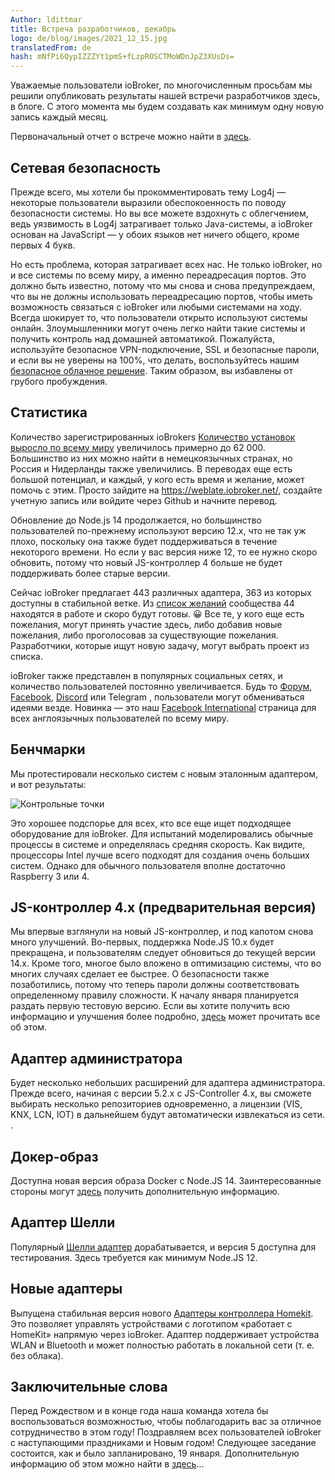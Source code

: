 ```yaml
---
Author: ldittmar
title: Встреча разработчиков, декабрь
logo: de/blog/images/2021_12_15.jpg
translatedFrom: de
hash: mNfPi6QypIZZZYt1pmS+fLzpROSCTMoWDnJpZ3XUsDs=
---
```

Уважаемые пользователи ioBroker, по многочисленным просьбам мы решили опубликовать результаты нашей встречи разработчиков здесь, в блоге. С этого момента мы будем создавать как минимум одну новую запись каждый месяц.
<!-- SOURCE: 932700 Уважаемые пользователи ioBroker, по многочисленным просьбам мы решили опубликовать результаты нашей встречи разработчиков здесь, в блоге. С этого момента мы будем создавать как минимум одну новую запись каждый месяц. -->

Первоначальный отчет о встрече можно найти в [здесь](https://forum.iobroker.net/topic/49502/meeting-f%C3%BCr-iobroker-core-dev-admin-15-12-21-20-30).
<!-- SOURCE: 722873 Первоначальный отчет о встрече можно найти в §§LLLLL_0§§. -->

## Сетевая безопасность
<!-- SOURCE: 761725 ## Сетевая безопасность -->
Прежде всего, мы хотели бы прокомментировать тему Log4j — некоторые пользователи выразили обеспокоенность по поводу безопасности системы. Но вы все можете вздохнуть с облегчением, ведь уязвимость в Log4j затрагивает только Java-системы, а ioBroker основан на JavaScript — у обоих языков нет ничего общего, кроме первых 4 букв.
<!-- SOURCE: 535019 Прежде всего, мы хотели бы прокомментировать тему Log4j — некоторые пользователи выразили обеспокоенность по поводу безопасности системы. Но вы все можете вздохнуть с облегчением, ведь уязвимость в Log4j затрагивает только Java-системы, а ioBroker основан на JavaScript — у обоих языков нет ничего общего, кроме первых 4 букв. -->

Но есть проблема, которая затрагивает всех нас. Не только ioBroker, но и все системы по всему миру, а именно переадресация портов. Это должно быть известно, потому что мы снова и снова предупреждаем, что вы не должны использовать переадресацию портов, чтобы иметь возможность связаться с ioBroker или любыми системами на ходу. Всегда шокирует то, что пользователи открыто используют системы онлайн. Злоумышленники могут очень легко найти такие системы и получить контроль над домашней автоматикой. Пожалуйста, используйте безопасное VPN-подключение, SSL и безопасные пароли, и если вы не уверены на 100%, что делать, воспользуйтесь нашим [безопасное облачное решение](https://iobroker.pro/www/). Таким образом, вы избавлены от грубого пробуждения.
<!-- SOURCE: 91768 Но есть проблема, которая затрагивает всех нас. Не только ioBroker, но и все системы по всему миру, а именно переадресация портов. Это должно быть известно, потому что мы снова и снова предупреждаем, что вы не должны использовать переадресацию портов, чтобы иметь возможность связаться с ioBroker или любыми системами на ходу. Всегда шокирует то, что пользователи открыто используют системы онлайн. Злоумышленники могут очень легко найти такие системы и получить контроль над домашней автоматикой. Пожалуйста, используйте безопасное VPN-подключение, SSL и безопасные пароли, и если вы не уверены на 100%, что делать, воспользуйтесь нашим §§LLLLL_0§§. Таким образом, вы избавлены от грубого пробуждения. -->

## Статистика
<!-- SOURCE: 559944 ## Статистика -->
Количество зарегистрированных ioBrokers [Количество установок выросло по всему миру](https://www.iobroker.net/#de/statistics) увеличилось примерно до 62 000. Большинство из них можно найти в немецкоязычных странах, но Россия и Нидерланды также увеличились. В переводах еще есть большой потенциал, и каждый, у кого есть время и желание, может помочь с этим. Просто зайдите на https://weblate.iobroker.net/, создайте учетную запись или войдите через Github и начните перевод.
<!-- SOURCE: 119072 Количество зарегистрированных ioBrokers §§LLLLL_0§§ увеличилось примерно до 62 000. Большинство из них можно найти в немецкоязычных странах, но Россия и Нидерланды также увеличились. В переводах еще есть большой потенциал, и каждый, у кого есть время и желание, может помочь с этим. Просто зайдите на https://weblate.iobroker.net/, создайте учетную запись или войдите через Github и начните перевод. -->

Обновление до Node.js 14 продолжается, но большинство пользователей по-прежнему используют версию 12.x, что не так уж плохо, поскольку она также будет поддерживаться в течение некоторого времени. Но если у вас версия ниже 12, то ее нужно скоро обновить, потому что новый JS-контроллер 4 больше не будет поддерживать более старые версии.
<!-- SOURCE: 301481 Обновление до Node.js 14 продолжается, но большинство пользователей по-прежнему используют версию 12.x, что не так уж плохо, поскольку она также будет поддерживаться в течение некоторого времени. Но если у вас версия ниже 12, то ее нужно скоро обновить, потому что новый JS-контроллер 4 больше не будет поддерживать более старые версии. -->

Сейчас ioBroker предлагает 443 различных адаптера, 363 из которых доступны в стабильной ветке. Из [список желаний](https://github.com/ioBroker/AdapterRequests) сообщества 44 находятся в работе и скоро будут готовы. :grinning: Все те, у кого еще есть пожелания, могут принять участие здесь, либо добавив новые пожелания, либо проголосовав за существующие пожелания. Разработчики, которые ищут новую задачу, могут выбрать проект из списка.
<!-- SOURCE: 77685 Сейчас ioBroker предлагает 443 различных адаптера, 363 из которых доступны в стабильной ветке. Из §§LLLLL_0§§ сообщества 44 находятся в работе и скоро будут готовы. :grinning: Все те, у кого еще есть пожелания, могут принять участие здесь, либо добавив новые пожелания, либо проголосовав за существующие пожелания. Разработчики, которые ищут новую задачу, могут выбрать проект из списка. -->

ioBroker также представлен в популярных социальных сетях, и количество пользователей постоянно увеличивается. Будь то [Форум](https://forum.iobroker.net/), [Facebook](https://www.facebook.com/groups/440499112958264), [Discord](https://discord.gg/vmVYqPV) или Telegram , пользователи могут обмениваться идеями везде. Новинка — это наш [Facebook International](https://www.facebook.com/groups/iobrokerinternational) страница для всех англоязычных пользователей по всему миру.
<!-- SOURCE: 836925 ioBroker также представлен в популярных социальных сетях, и количество пользователей постоянно увеличивается. Будь то §§LLLLL_0§§ страница для всех англоязычных пользователей по всему миру. -->

## Бенчмарки
<!-- SOURCE: 759895 ## Бенчмарки -->
Мы протестировали несколько систем с новым эталонным адаптером, и вот результаты:
<!-- SOURCE: 155262 Мы протестировали несколько систем с новым эталонным адаптером, и вот результаты: -->

![Контрольные точки](../images/2021_12_15_Benchmarks.PNG)
<!-- SOURCE: 284651 §§IIIII_0§§ -->

Это хорошее подспорье для всех, кто все еще ищет подходящее оборудование для ioBroker. Для испытаний моделировались обычные процессы в системе и определялась средняя скорость. Как видите, процессоры Intel лучше всего подходят для создания очень больших систем. Однако для обычного пользователя вполне достаточно Raspberry 3 или 4.
<!-- SOURCE: 816615 Это хорошее подспорье для всех, кто все еще ищет подходящее оборудование для ioBroker. Для испытаний моделировались обычные процессы в системе и определялась средняя скорость. Как видите, процессоры Intel лучше всего подходят для создания очень больших систем. Однако для обычного пользователя вполне достаточно Raspberry 3 или 4. -->

## JS-контроллер 4.x (предварительная версия)
<!-- SOURCE: 874670 ## JS-контроллер 4.x (предварительная версия) -->
Мы впервые взглянули на новый JS-контроллер, и под капотом снова много улучшений. Во-первых, поддержка Node.JS 10.x будет прекращена, и пользователям следует обновиться до текущей версии 14.x. Кроме того, многое было вложено в оптимизацию системы, что во многих случаях сделает ее быстрее. О безопасности также позаботились, потому что теперь пароли должны соответствовать определенному правилу сложности. К началу января планируется раздать первую тестовую версию. Если вы хотите получить всю информацию и улучшения более подробно, [здесь](https://github.com/ioBroker/ioBroker.js-controller/blob/master/CHANGELOG.md) может прочитать все об этом.
<!-- SOURCE: 315423 Мы впервые взглянули на новый JS-контроллер, и под капотом снова много улучшений. Во-первых, поддержка Node.JS 10.x будет прекращена, и пользователям следует обновиться до текущей версии 14.x. Кроме того, многое было вложено в оптимизацию системы, что во многих случаях сделает ее быстрее. О безопасности также позаботились, потому что теперь пароли должны соответствовать определенному правилу сложности. К началу января планируется раздать первую тестовую версию. Если вы хотите получить всю информацию и улучшения более подробно, §§LLLLL_0§§ может прочитать все об этом. -->

## Адаптер администратора
<!-- SOURCE: 352628 ## Адаптер администратора -->
Будет несколько небольших расширений для адаптера администратора. Прежде всего, начиная с версии 5.2.x с JS-Controller 4.x, вы сможете выбирать несколько репозиториев одновременно, а лицензии (VIS, KNX, LCN, IOT) в дальнейшем будут автоматически извлекаться из сети. .
<!-- SOURCE: 336284 Будет несколько небольших расширений для адаптера администратора. Прежде всего, начиная с версии 5.2.x с JS-Controller 4.x, вы сможете выбирать несколько репозиториев одновременно, а лицензии (VIS, KNX, LCN, IOT) в дальнейшем будут автоматически извлекаться из сети. . -->

## Докер-образ
<!-- SOURCE: 15527 ## Докер-образ -->
Доступна новая версия образа Docker с Node.JS 14. Заинтересованные стороны могут [здесь](https://hub.docker.com/r/buanet/iobroker/) получить дополнительную информацию.
<!-- SOURCE: 755504 Доступна новая версия образа Docker с Node.JS 14. Заинтересованные стороны могут §§LLLLL_0§§ получить дополнительную информацию. -->

## Адаптер Шелли
<!-- SOURCE: 585145 ## Адаптер Шелли -->
Популярный [Шелли адаптер](https://github.com/iobroker-community-adapters/ioBroker.shelly) дорабатывается, и версия 5 доступна для тестирования. Здесь требуется как минимум Node.JS 12.
<!-- SOURCE: 540247 Популярный §§LLLLL_0§§ дорабатывается, и версия 5 доступна для тестирования. Здесь требуется как минимум Node.JS 12. -->

## Новые адаптеры
<!-- SOURCE: 942453 ## Новые адаптеры -->
Выпущена стабильная версия нового [Адаптеры контроллера Homekit](https://github.com/Apollon77/ioBroker.homekit-controller). Это позволяет управлять устройствами с логотипом «работает с HomeKit» напрямую через ioBroker. Адаптер поддерживает устройства WLAN и Bluetooth и может полностью работать в локальной сети (т. е. без облака).
<!-- SOURCE: 403152 Выпущена стабильная версия нового §§LLLLL_0§§. Это позволяет управлять устройствами с логотипом «работает с HomeKit» напрямую через ioBroker. Адаптер поддерживает устройства WLAN и Bluetooth и может полностью работать в локальной сети (т. е. без облака). -->

## Заключительные слова
<!-- SOURCE: 356298 ## Заключительные слова -->
Перед Рождеством и в конце года наша команда хотела бы воспользоваться возможностью, чтобы поблагодарить вас за отличное сотрудничество в этом году! Поздравляем всех пользователей ioBroker с наступающими праздниками и Новым годом! Следующее заседание состоится, как и было запланировано, 19 января. Дополнительную информацию об этом можно найти в [здесь](https://forum.iobroker.net/topic/50325/meeting-f%C3%BCr-iobroker-core-dev-admin-19-01-22-20-30)...
<!-- SOURCE: 350528 Перед Рождеством и в конце года наша команда хотела бы воспользоваться возможностью, чтобы поблагодарить вас за отличное сотрудничество в этом году! Поздравляем всех пользователей ioBroker с наступающими праздниками и Новым годом! Следующее заседание состоится, как и было запланировано, 19 января. Дополнительную информацию об этом можно найти в §§LLLLL_0§§... -->